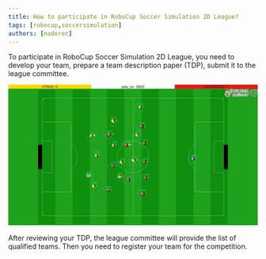 ```yaml
---
title: How to participate in RoboCup Soccer Simulation 2D League?
tags: [robocup,soccersimulation]
authors: [naderec]
---
```


To participate in RoboCup Soccer Simulation 2D League, 
you need to develop your team, prepare a team description paper (TDP), 
submit it to the league committee.
<!-- truncate -->

![Soccer Simulation 2D](./ss2d.png)

After reviewing your TDP, the league committee will provide the list of qualified teams.
Then you need to register your team for the competition.
